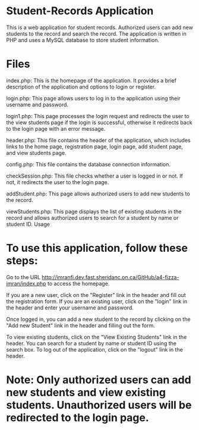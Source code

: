 # Student-Records Application

This is a web application for student records. Authorized users can add new students to the record and search the record. 
The application is written in PHP and uses a MySQL database to store student information.

# Files
index.php: This is the homepage of the application. It provides a brief description of the application and options to login or register.

login.php: This page allows users to log in to the application using their username and password.

login1.php: This page processes the login request and redirects the user to the view students page if the login is successful, otherwise it redirects back to the login page with an error message.

header.php: This file contains the header of the application, which includes links to the home page, registration page, login page, add student page, and view students page.

config.php: This file contains the database connection information.

checkSession.php: This file checks whether a user is logged in or not. If not, it redirects the user to the login page.

addStudent.php: This page allows authorized users to add new students to the record.

viewStudents.php: This page displays the list of existing students in the record and allows authorized users to search for a student by name or student ID.
Usage

# To use this application, follow these steps:

Go to the URL http://imranfi.dev.fast.sheridanc.on.ca/GitHub/a4-fizza-imran/index.php to access the homepage.

If you are a new user, click on the "Register" link in the header and fill out the registration form. If you are an existing user, click on the "login" link in the header and enter your username and password.

Once logged in, you can add a new student to the record by clicking on the "Add new Student" link in the header and filling out the form.

To view existing students, click on the "View Existing Students" link in the header. You can search for a student by name or student ID using the search box.
To log out of the application, click on the "logout" link in the header.

# Note: Only authorized users can add new students and view existing students. Unauthorized users will be redirected to the login page.
